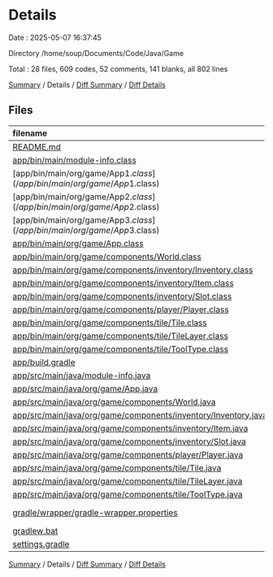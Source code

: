 # Details

Date : 2025-05-07 16:37:45

Directory /home/soup/Documents/Code/Java/Game

Total : 28 files,  609 codes, 52 comments, 141 blanks, all 802 lines

[Summary](results.md) / Details / [Diff Summary](diff.md) / [Diff Details](diff-details.md)

## Files
| filename | language | code | comment | blank | total |
| :--- | :--- | ---: | ---: | ---: | ---: |
| [README.md](/README.md) | Markdown | 2 | 0 | 1 | 3 |
| [app/bin/main/module-info.class](/app/bin/main/module-info.class) | Java | 4 | 0 | 0 | 4 |
| [app/bin/main/org/game/App$1.class](/app/bin/main/org/game/App$1.class) | Java | 12 | 0 | 0 | 12 |
| [app/bin/main/org/game/App$2.class](/app/bin/main/org/game/App$2.class) | Java | 11 | 0 | 0 | 11 |
| [app/bin/main/org/game/App$3.class](/app/bin/main/org/game/App$3.class) | Java | 11 | 0 | 0 | 11 |
| [app/bin/main/org/game/App.class](/app/bin/main/org/game/App.class) | Java | 25 | 0 | 0 | 25 |
| [app/bin/main/org/game/components/World.class](/app/bin/main/org/game/components/World.class) | Java | 28 | 0 | 0 | 28 |
| [app/bin/main/org/game/components/inventory/Inventory.class](/app/bin/main/org/game/components/inventory/Inventory.class) | Java | 26 | 0 | 0 | 26 |
| [app/bin/main/org/game/components/inventory/Item.class](/app/bin/main/org/game/components/inventory/Item.class) | Java | 15 | 0 | 0 | 15 |
| [app/bin/main/org/game/components/inventory/Slot.class](/app/bin/main/org/game/components/inventory/Slot.class) | Java | 18 | 0 | 1 | 19 |
| [app/bin/main/org/game/components/player/Player.class](/app/bin/main/org/game/components/player/Player.class) | Java | 23 | 0 | 0 | 23 |
| [app/bin/main/org/game/components/tile/Tile.class](/app/bin/main/org/game/components/tile/Tile.class) | Java | 9 | 0 | 0 | 9 |
| [app/bin/main/org/game/components/tile/TileLayer.class](/app/bin/main/org/game/components/tile/TileLayer.class) | Java | 11 | 0 | 1 | 12 |
| [app/bin/main/org/game/components/tile/ToolType.class](/app/bin/main/org/game/components/tile/ToolType.class) | Java | 15 | 0 | 0 | 15 |
| [app/build.gradle](/app/build.gradle) | Gradle | 37 | 12 | 14 | 63 |
| [app/src/main/java/module-info.java](/app/src/main/java/module-info.java) | Java | 6 | 0 | 2 | 8 |
| [app/src/main/java/org/game/App.java](/app/src/main/java/org/game/App.java) | Java | 48 | 0 | 28 | 76 |
| [app/src/main/java/org/game/components/World.java](/app/src/main/java/org/game/components/World.java) | Java | 43 | 0 | 13 | 56 |
| [app/src/main/java/org/game/components/inventory/Inventory.java](/app/src/main/java/org/game/components/inventory/Inventory.java) | Java | 32 | 1 | 7 | 40 |
| [app/src/main/java/org/game/components/inventory/Item.java](/app/src/main/java/org/game/components/inventory/Item.java) | Java | 50 | 0 | 14 | 64 |
| [app/src/main/java/org/game/components/inventory/Slot.java](/app/src/main/java/org/game/components/inventory/Slot.java) | Java | 25 | 0 | 4 | 29 |
| [app/src/main/java/org/game/components/player/Player.java](/app/src/main/java/org/game/components/player/Player.java) | Java | 69 | 0 | 17 | 86 |
| [app/src/main/java/org/game/components/tile/Tile.java](/app/src/main/java/org/game/components/tile/Tile.java) | Java | 15 | 0 | 6 | 21 |
| [app/src/main/java/org/game/components/tile/TileLayer.java](/app/src/main/java/org/game/components/tile/TileLayer.java) | Java | 15 | 0 | 5 | 20 |
| [app/src/main/java/org/game/components/tile/ToolType.java](/app/src/main/java/org/game/components/tile/ToolType.java) | Java | 6 | 0 | 2 | 8 |
| [gradle/wrapper/gradle-wrapper.properties](/gradle/wrapper/gradle-wrapper.properties) | Java Properties | 7 | 0 | 1 | 8 |
| [gradlew.bat](/gradlew.bat) | Batch | 41 | 32 | 22 | 95 |
| [settings.gradle](/settings.gradle) | Gradle | 5 | 7 | 3 | 15 |

[Summary](results.md) / Details / [Diff Summary](diff.md) / [Diff Details](diff-details.md)